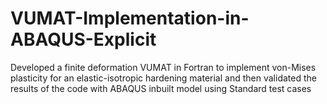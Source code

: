 # VUMAT-Implementation-in-ABAQUS-Explicit
Developed a finite deformation VUMAT in Fortran to implement von-Mises plasticity for an elastic-isotropic hardening material and then validated the results of the code with ABAQUS inbuilt model using Standard test cases
